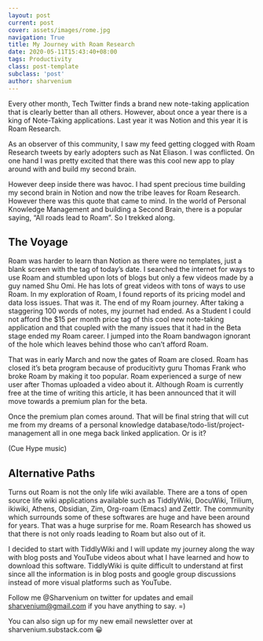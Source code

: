 ```yaml
---
layout: post
current: post
cover: assets/images/rome.jpg
navigation: True
title: My Journey with Roam Research
date: 2020-05-11T15:43:40+08:00
tags: Productivity
class: post-template
subclass: 'post'
author: sharvenium
---
```

Every other month, Tech Twitter finds a brand new note-taking application that is clearly better than all others. However, about once a year there is a king of Note-Taking applications. Last year it was Notion and this year it is Roam Research.

As an observer of this community, I saw my feed getting clogged with Roam Research tweets by early adopters such as Nat Eliason. I was conflicted. On one hand I was pretty excited that there was this cool new app to play around with and build my second brain.

However deep inside there was havoc. I had spent precious time building my second brain in Notion and now the tribe leaves for Roam Research. However there was this quote that came to mind. In the world of Personal Knowledge Management and building a Second Brain, there is a popular saying, &#8220;All roads lead to Roam&#8221;. So I trekked along.

## The Voyage

Roam was harder to learn than Notion as there were no templates, just a blank screen with the tag of today&#8217;s date. I searched the internet for ways to use Roam and stumbled upon lots of blogs but only a few videos made by a guy named Shu Omi. He has lots of great videos with tons of ways to use Roam. In my exploration of Roam, I found reports of its pricing model and data loss issues. That was it. The end of my Roam journey. After taking a staggering 100 words of notes, my journet had ended. As a Student I could not afford the $15 per month price tag of this cool new note-taking application and that coupled with the many issues that it had in the Beta stage ended my Roam career. I jumped into the Roam bandwagon ignorant of the hole which leaves behind those who can&#8217;t afford Roam.

That was in early March and now the gates of Roam are closed. Roam has closed it&#8217;s beta program because of producitivty guru Thomas Frank who broke Roam by making it too popular. Roam experienced a surge of new user after Thomas uploaded a video about it. Although Roam is currently free at the time of writing this article, it has been announced that it will move towards a premium plan for the beta.

Once the premium plan comes around. That will be final string that will cut me from my dreams of a personal knowledge database/todo-list/project-management all in one mega back linked application. Or is it?

(Cue Hype music)

## Alternative Paths

Turns out Roam is not the only life wiki available. There are a tons of open source life wiki applications available such as TiddlyWiki, DocuWiki, Trilium, ikiwiki, Athens, Obsidian, Zim, Org-roam (Emacs) and Zettlr. The community which surrounds some of these softwares are huge and have been around for years. That was a huge surprise for me. Roam Research has showed us that there is not only roads leading to Roam but also out of it.

I decided to start with TiddlyWiki and I will update my journey along the way with blog posts and YouTube videos about what I have learned and how to download this software. TiddlyWiki is quite difficult to understand at first since all the information is in blog posts and google group discussions instead of more visual platforms such as YouTube.

Follow me @Sharvenium on twitter for updates and email sharvenium@gmail.com if you have anything to say. =)

You can also sign up for my new email newsletter over at sharvenium.substack.com 😀
